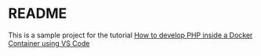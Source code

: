 # README

This is a sample project for the tutorial [How to develop PHP inside a Docker Container using VS Code](https://blog.devsense.com/2022/develop-php-in-docker)